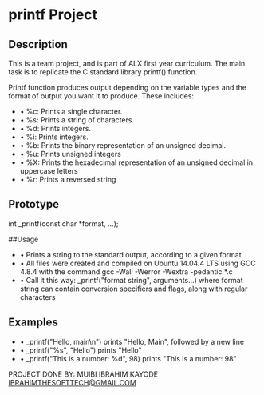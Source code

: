 # printf  Project

## Description


This is a team project, and is part of ALX first year curriculum. The main task is to replicate the C standard library printf() function.

Printf function produces output depending on the variable types and the format of output you want it to produce. These includes:
* •	%c: Prints a single character.
* •	%s: Prints a string of characters.
* •	%d: Prints integers.
* •	%i: Prints integers.
* •	%b: Prints the binary representation of an unsigned decimal.
* •	%u: Prints unsigned integers
* •	%X: Prints the hexadecimal representation of an unsigned decimal in uppercase letters
* •	%r: Prints a reversed string

## Prototype 

int _printf(const char *format, ...);

##Usage 

* •	Prints a string to the standard output, according to a given format
* •	All files were created and compiled on Ubuntu 14.04.4 LTS using GCC 4.8.4 with the command gcc -Wall -Werror -Wextra -pedantic *.c
* •	Call it this way: _printf("format string", arguments...) where format string can contain conversion specifiers and flags, along with regular characters

## Examples

* •	_printf("Hello, main\n") prints "Hello, Main", followed by a new line
* •	_printf("%s", "Hello") prints "Hello"
* •	_printf("This is a number: %d", 98) prints "This is a number: 98"

PROJECT DONE BY:
MUIBI IBRAHIM KAYODE 
IBRAHIMTHESOFTTECH@GMAIL.COM 
